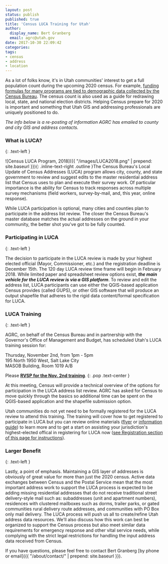```yaml
---
layout: post
status: publish
published: true
title: 'Census LUCA Training for Utah'
author:
  display_name: Bert Granberg
  email: agrc@utah.gov
date: 2017-10-30 22:09:42
categories:
tags:
- census
- address
- location
---
```

As a lot of folks know, it's in Utah communities' interest to get a full population count during the upcoming 2020 census. For example, [funding formulas for many programs are tied to demographic data collected by the Census Bureau](https://www.nsgic.org/gwu-counting-for-dollars--census-informed-federal-program-funding). The census count is also used as a guide for redrawing local, state, and national election districts. Helping Census prepare for 2020 is important and something that Utah GIS and addressing professionals are uniquely positioned to do.

_The info below is a re-posting of information AGRC has emailed to county and city GIS and address contacts._

### What is LUCA?
{: .text-left }

![Census LUCA Program, 2018]({{ "/images/LUCA2018.png" | prepend: site.baseurl }}){: .inline-text-right .outline }The Census Bureau's Local Update of Census Addresses (LUCA) program allows city, county, and state government to review and suggest edits to the master residential address list that Census uses to plan and execute their survey work. Of particular importance is the ability for Census to track responses across multiple survey mechanisms (field workers, survey-by-mail, and, this year, online response).

While LUCA participation is optional, many cities and counties plan to participate in the address list review. The closer the Census Bureau's master database matches the actual addresses on the ground in your community, the better shot you've got to be fully counted.

### Participating in LUCA
{: .text-left }

The decision to participate in the LUCA review is made by your highest elected official (Mayor, Commissioner, etc.) and the registration deadline is December 15th. The 120 day LUCA review time frame will begin in February 2018. While limited paper and spreadsheet review options exist, **_the main vehicle for the LUCA review is via a GIS platform_**.  To review and edit the address list, LUCA participants can use either the QGIS-based application Census provides (called GUPS), or other GIS software that will produce an output shapefile that adheres to the rigid data content/formal specification for LUCA.

### LUCA Training
{: .text-left }

AGRC, on behalf of the Census Bureau and in partnership with the Governor's Office of Management and Budget, has scheduled Utah's LUCA training session for:

  Thursday, November 2nd, from 1pm - 5pm  
  195 North 1950 West, Salt Lake City  
  MASOB Building, Room 1019 A/B  

Please **[RVSP for the Nov. 2nd training](https://docs.google.com/forms/d/e/1FAIpQLSczYHcjdbW33f-8VpnevDEq9rOL4V18astz6uU74VAUpXJFZg/viewform?usp=sf_link)**.
{: .pop .text-center }

At this meeting, Census will provide a technical overview of the options for participation in the LUCA address list review. AGRC has asked for Census to move quickly through the basics so additional time can be spent on the QGIS-based application and the shapefile submission option.

Utah communities do not yet need to be formally registered for the LUCA review to attend this training. The training will cover how to get registered to participate in LUCA but you can review online materials ([flyer](https://www2.census.gov/geo/pdfs/partnerships/luca/2020CensusLUCA_Flyer.pdf) or [information guide](https://www2.census.gov/geo/pdfs/partnerships/luca/2020LUCA_InfoGuide.pdf)) to learn more and to get a start on assisting your jurisdiction's highest-elected offical in registering for LUCA now ([see Registration section of this page for instructions](https://www.census.gov/geo/partnerships/luca.html)).

### Larger Benefit
{: .text-left }

Lastly, a point of emphasis. Maintaining a GIS layer of addresses is obviously of great value for more than just the 2020 census. Active data exchanges between Census and the Postal Service mean that the most important address work to support the LUCA process is expected to be adding missing residential addresses that do not receive traditional street delivery-style mail such as:
subaddresses (unit and apartment numbers), residences with clustered mailboxes such as dorms, trailer parks, or gated communities
rural delivery route addresses, and communities with PO Box only mail delivery.
The LUCA process will push us all to create/refine Utah address data resources. We'll also discuss how this work can best be organized to support the Census process but also meet similar data requirements for emergency response and other vital service needs, while complying with the strict legal restrictions for handling the input address data received from Census.

If you have questions, please feel free to contact Bert Granberg [by phone or email]({{ "/about/contact/" | prepend: site.baseurl }}).
